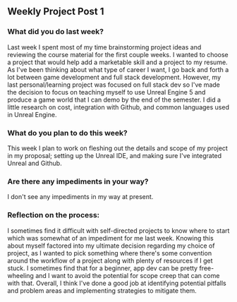 ## Weekly Project Post 1

### What did you do last week?

Last week I spent most of my time brainstorming project ideas and reviewing the course material for the first couple weeks.
I wanted to choose a project that would help add a marketable skill and a project to my resume.
As I've been thinking about what type of career I want, I go back and forth a lot between game development and full stack development.
However, my last personal/learning project was focused on full stack dev so I've made the decision to focus on teaching myself to use Unreal Engine 5 and produce a game world that I can demo by the end of the semester.
I did a little research on cost, integration with Github, and common languages used in Unreal Engine.

### What do you plan to do this week?

This week I plan to work on fleshing out the details and scope of my project in my proposal; setting up the Unreal IDE, and making sure I've integrated Unreal and Github. 

### Are there any impediments in your way?

I don't see any impediments in my way at present. 

### Reflection on the process:

I sometimes find it difficult with self-directed projects to know where to start which was somewhat of an impediment for me last week.
Knowing this about myself factored into my ultimate decision regarding my choice of project, as I wanted to pick something where there's some convention around the workflow of a project along with plenty of resources if I get stuck.
I sometimes find that for a beginner, app dev can be pretty free-wheeling and I want to avoid the potential for scope creep that can come with that.
Overall, I think I've done a good job at identifying potential pitfalls and problem areas and implementing strategies to mitigate them. 
